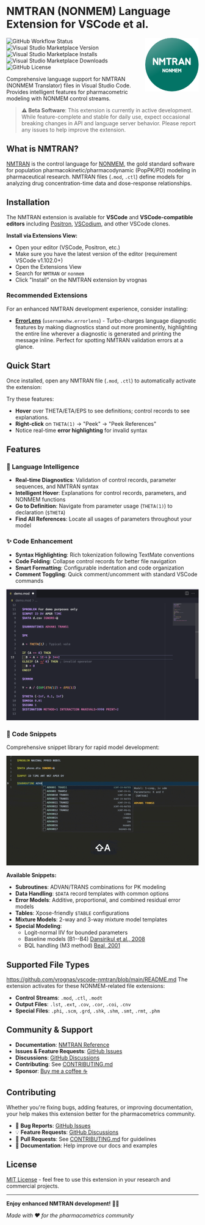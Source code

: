 # NMTRAN (NONMEM) Language Extension for VSCode et al.

<img src="images/nmtran.png" align="right" height="140" alt="NMTRAN Logo" />

![GitHub Workflow Status](https://img.shields.io/github/actions/workflow/status/vrognas/vscode-nmtran/ci.yml)
![Visual Studio Marketplace Version](https://img.shields.io/visual-studio-marketplace/v/vrognas.nmtran)
![Visual Studio Marketplace Installs](https://img.shields.io/visual-studio-marketplace/i/vrognas.nmtran)
![Visual Studio Marketplace Downloads](https://img.shields.io/visual-studio-marketplace/d/vrognas.nmtran)
![GitHub License](https://img.shields.io/github/license/vrognas/vscode-nmtran)

Comprehensive language support for NMTRAN (NONMEM Translator) files in Visual Studio Code. Provides intelligent features for pharmacometric modeling with NONMEM control streams.

> **⚠️ Beta Software**: This extension is currently in active development. While feature-complete and stable for daily use, expect occasional breaking changes in API and language server behavior. Please report any issues to help improve the extension.

## What is NMTRAN?

[NMTRAN](https://nmhelp.tingjieguo.com) is the control language for [NONMEM](https://www.iconplc.com/solutions/technologies/nonmem/), the gold standard software for population pharmacokinetic/pharmacodynamic (PopPK/PD) modeling in pharmaceutical research.
NMTRAN files (`.mod`, `.ctl`) define models for analyzing drug concentration-time data and dose-response relationships.

## Installation

The NMTRAN extension is available for **VSCode** and **VSCode-compatible editors** including [Positron](https://github.com/posit-dev/positron), [VSCodium](https://vscodium.com/), and other VSCode clones.

**Install via Extensions View:**
- Open your editor (VSCode, Positron, etc.)
- Make sure you have the latest version of the editor (requirement VSCode v1.102.0+)
- Open the Extensions View
- Search for `NMTRAN` or `nonmem`
- Click "Install" on the NMTRAN extension by vrognas

### Recommended Extensions

For an enhanced NMTRAN development experience, consider installing:

- **[ErrorLens](https://marketplace.visualstudio.com/items?itemName=usernamehw.errorlens)** (`usernamehw.errorlens`) - Turbo-charges language diagnostic features by making diagnostics stand out more prominently, highlighting the entire line wherever a diagnostic is generated and printing the message inline.
Perfect for spotting NMTRAN validation errors at a glance.

## Quick Start

Once installed, open any NMTRAN file (`.mod`, `.ctl`) to automatically activate the extension:

Try these features:
- **Hover** over THETA/ETA/EPS to see definitions; control records to see explanations.
- **Right-click** on `THETA(1)` → "Peek" → "Peek References"
- Notice real-time **error highlighting** for invalid syntax

## Features

### 🧠 Language Intelligence

- **Real-time Diagnostics**: Validation of control records, parameter sequences, and NMTRAN syntax
- **Intelligent Hover**: Explanations for control records, parameters, and NONMEM functions
- **Go to Definition**: Navigate from parameter usage (`THETA(1)`) to declaration (`$THETA`)
- **Find All References**: Locate all usages of parameters throughout your model

### ✨ Code Enhancement

- **Syntax Highlighting**: Rich tokenization following TextMate conventions
- **Code Folding**: Collapse control records for better file navigation
- **Smart Formatting**: Configurable indentation and code organization
- **Comment Toggling**: Quick comment/uncomment with standard VSCode commands

![Syntax Highlighting Demo](images/demo_syntax-highlight.png)

### 📝 Code Snippets

Comprehensive snippet library for rapid model development:

![Snippet Demo](images/demo_advan-snippets.gif)

**Available Snippets:**
- **Subroutines**: ADVAN/TRANS combinations for PK modeling
- **Data Handling**: `$DATA` record templates with common options
- **Error Models**: Additive, proportional, and combined residual error models
- **Tables**: Xpose-friendly `$TABLE` configurations
- **Mixture Models**: 2-way and 3-way mixture model templates
- **Special Modeling**:
  - Logit-normal IIV for bounded parameters
  - Baseline models (B1--B4) [Dansirikul et al., 2008](https://doi.org/10.1007/s10928-008-9088-2)
  - BQL handling (M3 method) [Beal, 2001](https://doi.org/10.1023/a:1012299115260)

## Supported File Types
https://github.com/vrognas/vscode-nmtran/blob/main/README.md
The extension activates for these NONMEM-related file extensions:

- **Control Streams**: `.mod`, `.ctl`, `.modt`
- **Output Files**: `.lst`, `.ext`, `.cov`, `.cor`, `.coi`, `.cnv`
- **Special Files**: `.phi`, `.scm`, `.grd`, `.shk`, `.shm`, `.smt`, `.rmt`, `.phm`

## Community & Support

- **Documentation**: [NMTRAN Reference](https://nmhelp.tingjieguo.com)
- **Issues & Feature Requests**: [GitHub Issues](https://github.com/vrognas/vscode-nmtran/issues)
- **Discussions**: [GitHub Discussions](https://github.com/vrognas/vscode-nmtran/discussions)
- **Contributing**: See [CONTRIBUTING.md](CONTRIBUTING.md)
- **Sponsor**: [Buy me a coffee ☕](https://buymeacoffee.com/vrognas)

## Contributing

Whether you're fixing bugs, adding features, or improving documentation, your help makes this extension better for the pharmacometrics community.

- 🐛 **Bug Reports**: [GitHub Issues](https://github.com/vrognas/vscode-nmtran/issues)
- 💡 **Feature Requests**: [GitHub Discussions](https://github.com/vrognas/vscode-nmtran/discussions)
- 🔧 **Pull Requests**: See [CONTRIBUTING.md](CONTRIBUTING.md) for guidelines
- 📖 **Documentation**: Help improve our docs and examples

## License

[MIT License](LICENSE) - feel free to use this extension in your research and commercial projects.

---

**Enjoy enhanced NMTRAN development!** 🧬💊

*Made with ❤️ for the pharmacometrics community*
